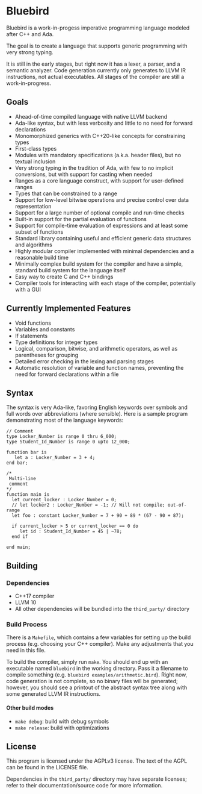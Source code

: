# Bluebird

Bluebird is a work-in-progess imperative programming language modeled after C++ and Ada.

The goal is to create a language that supports generic programming with
very strong typing.

It is still in the early stages, but right now it has a lexer, a parser, and
a semantic analyzer. Code generation currently only generates to LLVM IR
instructions, not actual executables. All stages of the compiler are still
a work-in-progress.

## Goals

- Ahead-of-time compiled language with native LLVM backend
- Ada-like syntax, but with less verbosity and little to no need for forward declarations
- Monomorphized generics with C++20-like concepts for constraining types
- First-class types
- Modules with mandatory specifications (a.k.a. header files), but no textual inclusion
- Very strong typing in the tradition of Ada, with few to no implicit conversions, but
with support for casting when needed
- Ranges as a core language construct, with support for user-defined ranges
- Types that can be constrained to a range
- Support for low-level bitwise operations and precise control over data representation
- Support for a large number of optional compile and run-time checks
- Built-in support for the partial evaluation of functions
- Support for compile-time evaluation of expressions and at least some subset of functions
- Standard library containing useful and efficient generic data structures and algorithms
- Highly modular compiler implemented with minimal dependencies and a reasonable build time
- Minimally complex build system for the compiler and have a simple, standard build
system for the language itself
- Easy way to create C and C++ bindings
- Compiler tools for interacting with each stage of the compiler, potentially with a GUI

## Currently Implemented Features

- Void functions
- Variables and constants
- If statements
- Type definitions for integer types
- Logical, comparison, bitwise, and arithmetic operators, as well as parentheses for grouping
- Detailed error checking in the lexing and parsing stages
- Automatic resolution of variable and function names, preventing the need for forward declarations within a file

## Syntax

The syntax is very Ada-like, favoring English keywords over symbols and full words over abbreviations (where sensible). Here is a sample
program demonstrating most of the language keywords:

```
// Comment
type Locker_Number is range 0 thru 6_000;
type Student_Id_Number is range 0 upto 12_000;

function bar is
   let a : Locker_Number = 3 + 4;
end bar;

/*
 Multi-line
 comment
*/
function main is
  let current_locker : Locker_Number = 0;
  // let locker2 : Locker_Number = -1; // Will not compile; out-of-range
  let foo : constant Locker_Number = 7 + 90 + 89 * (67 - 90 + 87);

  if current_locker > 5 or current_locker == 0 do
     let id : Student_Id_Number = 45 | ~78;
  end if

end main;
```

## Building

### Dependencies

- C++17 compiler
- LLVM 10
- All other dependencies will be bundled into the `third_party/` directory

### Build Process

There is a `Makefile`, which contains a few variables for setting up the build process
(e.g. choosing your C++ compiler). Make any adjustments that you need in this file.

To build the compiler, simply run `make`. You should end up with an executable named
`bluebird` in the working directory. Pass it a filename to compile something
(e.g. `bluebird examples/arithmetic.bird`). Right now, code generation is not complete, so no
binary files will be generated; however, you should see a printout of the abstract syntax tree
along with some generated LLVM IR instructions.

#### Other build modes

- `make debug`: build with debug symbols
- `make release`: build with optimizations

## License

This program is licensed under the AGPLv3 license. The text of the AGPL can be found in
the LICENSE file.

Dependencies in the `third_party/` directory may have separate licenses; refer to their
documentation/source code for more information.
